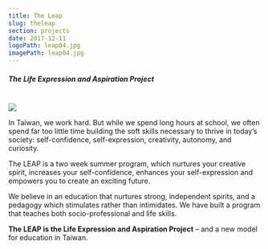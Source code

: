 ```yaml
---
title: The Leap
slug: theleap
section: projects
date: 2017-12-11
logoPath: leap04.jpg
imagePath: leap04.jpg
---
```

##### The Life Expression and Aspiration Project

</br>
<img src="/images/leap04.jpg">

In Taiwan, we work hard. But while we spend long hours at school, we often spend far too little time building the soft skills necessary to thrive in today’s society: self-confidence, self-expression, creativity, autonomy, and curiosity.

 The LEAP is a two week summer program, which nurtures your creative spirit, increases your self-confidence, enhances your self-expression and empowers you to create an exciting future.

We believe in an education that nurtures strong, independent spirits, and a pedagogy which stimulates rather than intimidates. We have built a program that teaches both socio-professional and life skills.

**The LEAP is the Life Expression and Aspiration Project** – and a new model for education in Taiwan.

